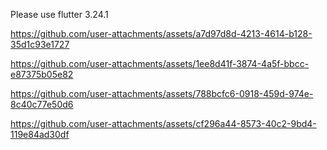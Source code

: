 Please use flutter 3.24.1




https://github.com/user-attachments/assets/a7d97d8d-4213-4614-b128-35d1c93e1727



https://github.com/user-attachments/assets/1ee8d41f-3874-4a5f-bbcc-e87375b05e82



https://github.com/user-attachments/assets/788bcfc6-0918-459d-974e-8c40c77e50d6




https://github.com/user-attachments/assets/cf296a44-8573-40c2-9bd4-119e84ad30df

